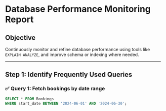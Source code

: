 # Database Performance Monitoring Report

## Objective
Continuously monitor and refine database performance using tools like `EXPLAIN ANALYZE`, and improve schema or indexing where needed.

---

## Step 1: Identify Frequently Used Queries

### ✅ Query 1: Fetch bookings by date range
```sql
SELECT * FROM Bookings
WHERE start_date BETWEEN '2024-06-01' AND '2024-06-30';
